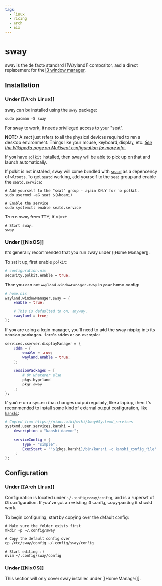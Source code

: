 ```yaml
---
tags:
  - linux
  - ricing
  - arch
  - nix
---
```

# sway

[sway](https://swaywm.org/) is the de facto standard [[Wayland]] compositor, and a direct replacement for the [i3 window manager](https://i3wm.org/).

## Installation

### Under [[Arch Linux]]

sway can be installed using the `sway` package:
```shell
sudo pacman -S sway
```

For sway to work, it needs privileged access to your "seat".

**NOTE:** A *seat* just refers to all the physical devices required to run a desktop environment. Things like your mouse, keyboard, display, etc.
[*See the Wikipedia page on Multiseat configuration for more info.*](https://en.wikipedia.org/wiki/Multiseat_configuration)

If you have [`polkit`](https://archlinux.org/packages/?name=polkit) installed, then sway will be able to pick up on that and launch automatically.

If polkit is not installed, sway will come bundled with [`seatd`](https://archlinux.org/packages/?name=seatd) as a dependency of `wlroots`.
To get `seatd` working, add yourself to the `seat` group and enable the `seatd.service`:

```shell
# Add yourself to the "seat" group - again ONLY for no polkit.
sudo usermod -aG seat $(whoami)

# Enable the service
sudo systemctl enable seatd.service
```

To run sway from TTY, it's just:
```shell
# Start sway.
sway
```

### Under [[NixOS]]

It's generally recommended that you run sway under [[Home Manager]].

To set it up, first enable `polkit`:
```nix
# configuration.nix
security.polkit.enable = true;
```

Then you can set `wayland.windowManager.sway` in your home config:
```nix
# home.nix
wayland.windowManager.sway = {
	enable = true;

	# This is defaulted to on, anyway.
	xwayland = true;
};
```

If you are using a login manager, you'll need to add the sway nixpkg into its session packages.
Here's sddm as an example:
```nix
services.xserver.displayManager = {
	sddm = {
		enable = true;
		wayland.enable = true;
	};
	
	sessionPackages = [
		# Or whatever else
		pkgs.hyprland
		pkgs.sway
	];
};
```

If you're on a system that changes output regularly, like a laptop, then it's recommended to install some kind of external output configuration, like [`kanshi`](https://sr.ht/~emersion/kanshi/):
```nix
# Copied from https://nixos.wiki/wiki/Sway#Systemd_services
systemd.user.services.kanshi = {
	description = "kanshi daemon";
	
	serviceConfig = {
		Type = "simple";
		ExecStart = ''${pkgs.kanshi}/bin/kanshi -c kanshi_config_file'';
	};
};
```

## Configuration

### Under [[Arch Linux]]

Configuration is located under `~/.config/sway/config`, and is a superset of i3 configuration.
If you've got an existing i3 config, copy-pasting it should work.

To begin configuring, start by copying over the default config:
```shell
# Make sure the folder exists first
mkdir -p ~/.config/sway

# Copy the default config over
cp /etc/sway/config ~/.config/sway/config

# Start editing :)
nvim ~/.config/sway/config
```

### Under [[NixOS]]

This section will only cover sway installed under [[Home Manager]].


